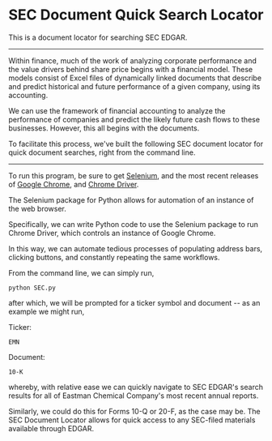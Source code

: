 # SEC Document Quick Search Locator
This is a document locator for searching SEC EDGAR.

-----------------------------------------------------------------------------------------------------------------
Within finance, much of the work of analyzing corporate performance and the value drivers behind share price
begins with a financial model. These models consist of Excel files of dynamically linked documents that
describe and predict historical and future performance of a given company, using its accounting.

We can use the framework of financial accounting to analyze the performance of companies and predict the likely
future cash flows to these businesses. However, this all begins with the documents.

To facilitate this process, we've built the following SEC document locator for quick document searches,
right from the command line.

-----------------------------------------------------------------------------------------------------------------


To run this program, be sure to get [Selenium](https://www.seleniumhq.org/), and the most recent releases of [Google Chrome](https://www.google.com/chrome/?brand=CHBF&utm_source=bing&utm_medium=cpc&utm_campaign=1005992%20%7C%20Chrome%20Win10%20%7C%20DR%20%7C%20ESS01%20%7C%20NA%20%7C%20US%20%7C%20en%20%7C%20Desk%20%7C%20BING%20SEM%20%7C%20BKWS%20~%20Top%20KWDS%20-%20Exact&utm_term=google%20chrome&utm_content=Google%20Chrome%20-%20Exact&ds_kid=43700010220923516&gclid=CNupzfPj--ACFduGxQIdWPcHaA&gclsrc=ds),
and [Chrome Driver](https://chromedriver.storage.googleapis.com/index.html?path=2.46/).

The Selenium package for Python allows for automation of an instance of the web browser.

Specifically, we can write Python code to use the Selenium package to run Chrome Driver, which controls
an instance of Google Chrome.

In this way, we can automate tedious processes of populating address bars, clicking buttons, and constantly
repeating the same workflows.

From the command line, we can simply run,

```
python SEC.py
```
after which, we will be prompted for a ticker symbol and document -- as an example we might run,

Ticker:
```
EMN
```

Document:
```
10-K
```

whereby, with relative ease we can quickly navigate to SEC EDGAR's search results for all of Eastman Chemical Company's
most recent annual reports.

Similarly, we could do this for Forms 10-Q or 20-F, as the case may be. The SEC Document Locator allows for quick
access to any SEC-filed materials available through EDGAR.
